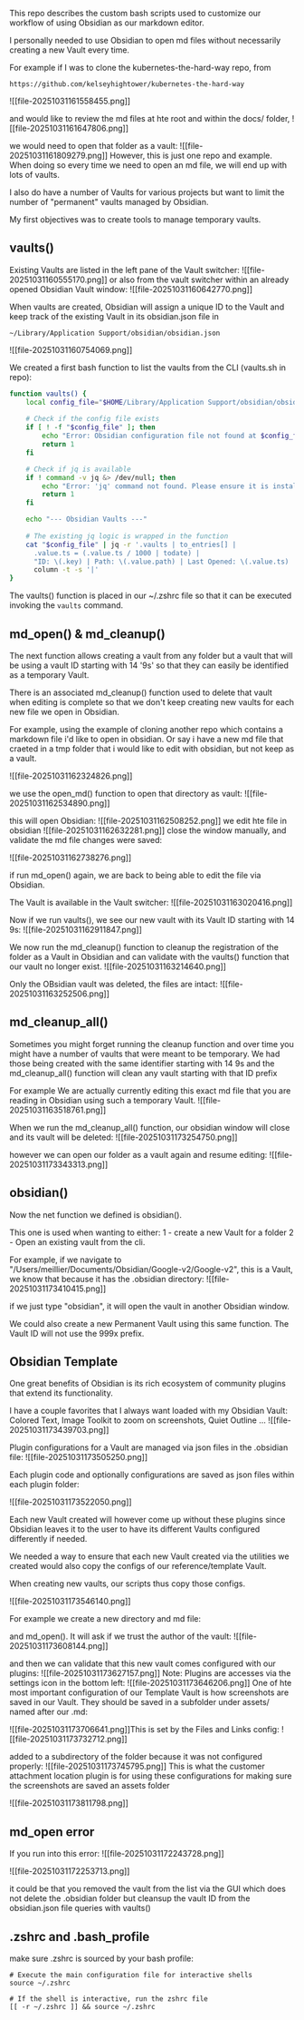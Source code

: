 

This repo describes the custom bash scripts used to customize our workflow of using Obsidian as our markdown editor.

I personally needed to use Obsidian to open md files without necessarily creating a new Vault every time.

For example if I was to clone the kubernetes-the-hard-way repo, from 
```
https://github.com/kelseyhightower/kubernetes-the-hard-way
```

![[file-20251031161558455.png]]

and would like to review the md files at hte root and within the docs/ folder, 
![[file-20251031161647806.png]]

we would need to open that folder as a vault:
![[file-20251031161809279.png]]
However, this is just one repo and example. When doing so every time we need to open an md file, we will end up with lots of vaults. 



I also  do have a number of Vaults for various projects but want to limit the number of "permanent" vaults managed by Obsidian.  

My first objectives was to create tools to manage temporary vaults.


## vaults()

Existing Vaults are listed in the left pane of the Vault switcher: 
![[file-20251031160555170.png]]
or also from the vault switcher within an already opened Obsidian Vault window:
![[file-20251031160642770.png]]

When vaults are created, Obsidian will assign a unique ID to the Vault and keep track of the existing Vault in its obsidian.json file in 
```
~/Library/Application Support/obsidian/obsidian.json
```

![[file-20251031160754069.png]]

We created a first bash function to list the vaults from the CLI (vaults.sh in repo):

```bash
function vaults() {
    local config_file="$HOME/Library/Application Support/obsidian/obsidian.json"
    
    # Check if the config file exists
    if [ ! -f "$config_file" ]; then
        echo "Error: Obsidian configuration file not found at $config_file"
        return 1
    fi

    # Check if jq is available
    if ! command -v jq &> /dev/null; then
        echo "Error: 'jq' command not found. Please ensure it is installed."
        return 1
    fi

    echo "--- Obsidian Vaults ---"
    
    # The existing jq logic is wrapped in the function
    cat "$config_file" | jq -r '.vaults | to_entries[] | 
      .value.ts = (.value.ts / 1000 | todate) |
      "ID: \(.key) | Path: \(.value.path) | Last Opened: \(.value.ts) | Open: \(.value.open // false)"' |
      column -t -s '|'
}
```

The vaults() function is placed in our ~/.zshrc file so that it can be executed invoking the ```vaults``` command.



## md_open() & md_cleanup()

The next function allows creating a vault from any folder but a vault that will be using a vault ID starting with 14 '9s' so that they can easily be identified as a temporary Vault. 

There is an associated md_cleanup() function used to delete that vault when editing is complete so that we don't keep creating new vaults for each new file we open in Obsidian. 

For example, using the example of cloning another repo which contains a markdown file i'd like to open in obsidian. Or say i have a new md file that craeted in a tmp folder that i would like to edit with obsidian, but not keep as a vault. 

![[file-20251031162324826.png]]

we use the open_md() function to open that directory as vault:
![[file-20251031162534890.png]]

this will open Obsidian:
![[file-20251031162508252.png]]
we edit hte file in obsidian
![[file-20251031162632281.png]]
close the window manually, and validate the md file changes were saved:

![[file-20251031162738276.png]]

if run md_open() again, we are back to being able to edit the file via Obsidian.

The Vault is available in the Vault switcher:
![[file-20251031163020416.png]]

Now if we run vaults(), we see our new vault with its Vault ID starting with 14 9s:
![[file-20251031162911847.png]]

We now run the md_cleanup() function to cleanup the registration of the folder as a Vault in Obsidian and can validate with the vaults() function that our vault no longer exist. 
![[file-20251031163214640.png]]

Only the OBsidian vault was deleted, the files are intact:
![[file-20251031163252506.png]]

## md_cleanup_all()

Sometimes you might forget running the cleanup function and over time you might have a number of vaults that were meant to be temporary. 
We had those being created with the same identifier starting with 14 9s and the md_cleanup_all() function will clean any vault starting with that ID prefix

For example We are actually currently editing this exact md file that you are reading in Obsidian using such a temporary Vault. 
![[file-20251031163518761.png]]

When we run the md_cleanup_all() function, our obsidian window will close and its vault will be deleted:
![[file-20251031173254750.png]]


however we can open our folder as a vault again and resume editing:
![[file-20251031173343313.png]]




## obsidian()

Now the net function we defined is obsidian().

This one is used when wanting to either:
1 - create a new Vault for a folder
2 - Open an existing vault from the cli.

For example, if we navigate to "/Users/meillier/Documents/Obsidian/Google-v2/Google-v2", this is a Vault, we know that because it has the .obsidian directory:
![[file-20251031173410415.png]]

if we just type "obsidian", it will open the vault in another Obsidian window.

We could also create a new Permanent Vault using this same function. The Vault ID will not use the 999x prefix.


## Obsidian Template

One great benefits of Obsidian is its rich ecosystem of community plugins that extend its functionality.

I have a couple favorites that I always want loaded with my Obsidian Vault: Colored Text, Image Toolkit to zoom on screenshots, Quiet Outline ...
![[file-20251031173439703.png]]

Plugin configurations for a Vault are managed via json files in the .obsidian file:
![[file-20251031173505250.png]]

Each plugin code and optionally configurations are saved as json files within each plugin folder:

![[file-20251031173522050.png]]

Each new Vault created will however come up without these plugins since Obsidian leaves it to the user to have its different Vaults configured differently if needed.

We needed a way to ensure that each new Vault created via the utilities we created would also copy the configs of our reference/template Vault.

When creating new vaults, our scripts thus copy those configs.

![[file-20251031173546140.png]]

For example we create a new directory and md file:

and md_open(). It will ask if we trust the author of the vault:
![[file-20251031173608144.png]]



and then we can validate that this new vault comes configured with our plugins:
![[file-20251031173627157.png]]
Note: Plugins are accesses via the settings icon in the bottom left:
![[file-20251031173646206.png]]
One of hte most important configuration of our Template Vault is how screenshots are saved in our Vault.
They should be saved in a subfolder under assets/ named after our .md:

![[file-20251031173706641.png]]This is set by the Files and Links config:
![[file-20251031173732712.png]]

added to a subdirectory of the folder because it was not configured properly:
![[file-20251031173745795.png]]
This is what the customer attachment location plugin is for using these configurations for making sure the screenshots are saved an assets folder 

![[file-20251031173811798.png]]


## md_open error

If you run into this error:
![[file-20251031172243728.png]]

![[file-20251031172253713.png]]



it could be that you removed the vault from the list via the GUI which does not delete the .obsidian folder but cleansup the vault ID from the obsidian.json file queries with vaults()



## .zshrc and .bash_profile

make sure .zshrc is sourced by your bash profile:

```
# Execute the main configuration file for interactive shells
source ~/.zshrc

# If the shell is interactive, run the zshrc file
[[ -r ~/.zshrc ]] && source ~/.zshrc
```




